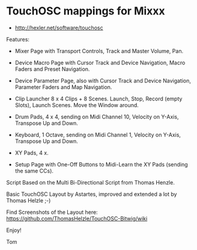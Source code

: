 # TouchOSC mappings for Mixxx

- http://hexler.net/software/touchosc





Features:

- Mixer Page with Transport Controls, Track and Master Volume, Pan.

- Device Macro Page with Cursor Track and Device Navigation, Macro Faders and Preset Navigation.

- Device Parameter Page, also with Cursor Track and Device Navigation, Parameter Faders and Map Navigation.

- Clip Launcher 8 x 4 Clips + 8 Scenes. Launch, Stop, Record (empty Slots), Launch Scenes. Move the Window around.

- Drum Pads, 4 x 4, sending on Midi Channel 10, Velocity on Y-Axis, Transpose Up and Down.

- Keyboard, 1 Octave, sending on Midi Channel 1, Velocity on Y-Axis, Transpose Up and Down.

- XY Pads, 4 x.

- Setup Page with One-Off Buttons to Midi-Learn the XY Pads (sending the same CCs).


Script Based on the Multi Bi-Directional Script from Thomas Henzle.

Basic TouchOSC Layout by Astartes, improved and extended a lot by Thomas Helzle ;-)

Find Screenshots of the Layout here:
https://github.com/ThomasHelzle/TouchOSC-Bitwig/wiki

Enjoy!

Tom
